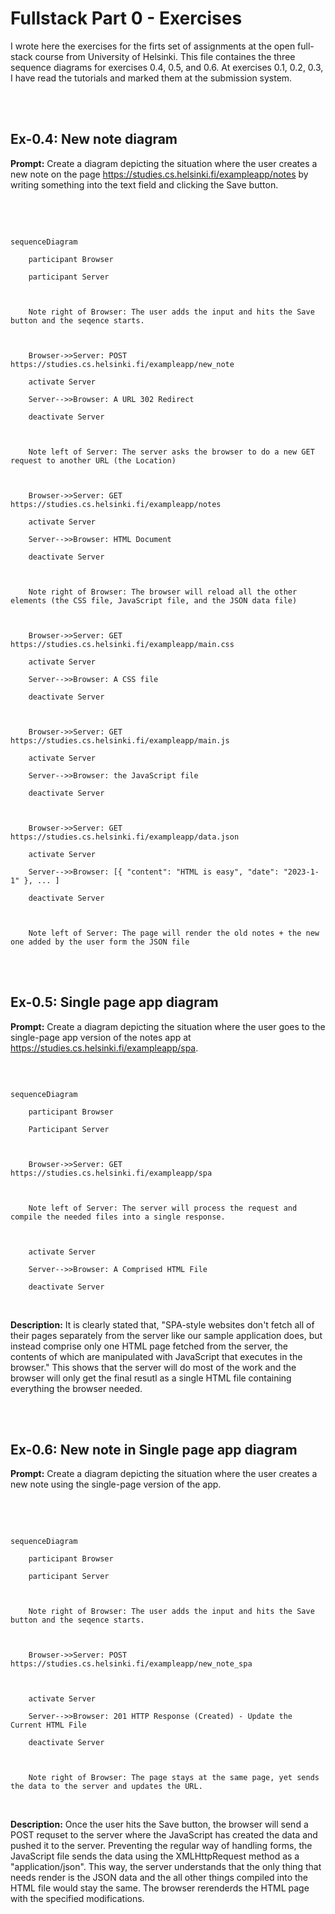 # Fullstack Part 0 - Exercises

I wrote here the exercises for the firts set of assignments at the open full-stack course from University of Helsinki. This file containes the three sequence diagrams for exercises 0.4, 0.5, and 0.6. At exercises 0.1, 0.2, 0.3, I have read the tutorials and marked them at the submission system.

<br><br>



## Ex-0.4: New note diagram

**Prompt:** Create a diagram depicting the situation where the user creates a new note on the page https://studies.cs.helsinki.fi/exampleapp/notes by writing something into the text field and clicking the Save button.

<br><br>



```mermaid

sequenceDiagram

    participant Browser

    participant Server



    Note right of Browser: The user adds the input and hits the Save button and the seqence starts.



    Browser->>Server: POST https://studies.cs.helsinki.fi/exampleapp/new_note

    activate Server

    Server-->>Browser: A URL 302 Redirect

    deactivate Server

    

    Note left of Server: The server asks the browser to do a new GET request to another URL (the Location)

    

    Browser->>Server: GET https://studies.cs.helsinki.fi/exampleapp/notes

    activate Server

    Server-->>Browser: HTML Document

    deactivate Server



    Note right of Browser: The browser will reload all the other elements (the CSS file, JavaScript file, and the JSON data file)



    Browser->>Server: GET https://studies.cs.helsinki.fi/exampleapp/main.css

    activate Server

    Server-->>Browser: A CSS file

    deactivate Server



    Browser->>Server: GET https://studies.cs.helsinki.fi/exampleapp/main.js

    activate Server

    Server-->>Browser: the JavaScript file

    deactivate Server



    Browser->>Server: GET https://studies.cs.helsinki.fi/exampleapp/data.json

    activate Server

    Server-->>Browser: [{ "content": "HTML is easy", "date": "2023-1-1" }, ... ]

    deactivate Server



    Note left of Server: The page will render the old notes + the new one added by the user form the JSON file

```

<br><br>

## Ex-0.5: Single page app diagram

**Prompt:** Create a diagram depicting the situation where the user goes to the single-page app version of the notes app at https://studies.cs.helsinki.fi/exampleapp/spa.

<br>



```mermaid

sequenceDiagram

    participant Browser

    Participant Server



    Browser->>Server: GET https://studies.cs.helsinki.fi/exampleapp/spa



    Note left of Server: The server will process the request and compile the needed files into a single response.  



    activate Server

    Server-->>Browser: A Comprised HTML File

    deactivate Server

```

<br>



**Description:** It is clearly stated that, "SPA-style websites don't fetch all of their pages separately from the server like our sample application does, but instead comprise only one HTML page fetched from the server, the contents of which are manipulated with JavaScript that executes in the browser." This shows that the server will do most of the work and the browser will only get the final resutl as a single HTML file containing everything the browser needed. 

<br><br>



## Ex-0.6: New note in Single page app diagram

**Prompt:** Create a diagram depicting the situation where the user creates a new note using the single-page version of the app.

<br><br>



```mermaid

sequenceDiagram

    participant Browser

    participant Server



    Note right of Browser: The user adds the input and hits the Save button and the seqence starts.



    Browser->>Server: POST https://studies.cs.helsinki.fi/exampleapp/new_note_spa



    activate Server

    Server-->>Browser: 201 HTTP Response (Created) - Update the Current HTML File

    deactivate Server



    Note right of Browser: The page stays at the same page, yet sends the data to the server and updates the URL.

```

<br>



**Description:** Once the user hits the Save button, the browser will send a POST requset to the server where the JavaScript has created the data and pushed it to the server. Preventing the regular way of handling forms, the JavaScript file sends the data using the XMLHttpRequest method as a "application/json". This way, the server understands that the only thing that needs render is the JSON data and the all other things compiled into the HTML file would stay the same. The browser rerenderds the HTML page with the specified modifications.
